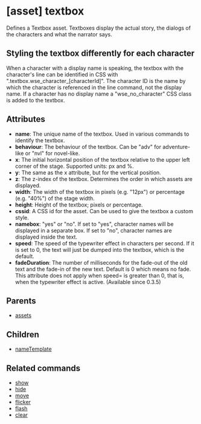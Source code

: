 
# [asset] textbox

Defines a Textbox asset. Textboxes display the actual story, the dialogs of the characters
and what the narrator says.


## Styling the textbox differently for each character

When a character with a display name is speaking, the textbox with the character's line can be
identified in CSS with ".textbox.wse_character_[characterId]". The character ID is the name by
which the character is referenced in the line command, not the display name. If a character has
no display name a "wse_no_character" CSS class is added to the textbox.


## Attributes

 * **name**: The unique name of the textbox. Used in various commands to identify the textbox.
 * **behaviour**: The behaviour of the textbox. Can be "adv" for adventure-like or "nvl" for novel-like.
 * **x**: The initial horizontal position of the textbox relative to the upper left corner of the stage. Supported units: px and %.
 * **y**: The same as the x attribute, but for the vertical position.
 * **z**: The z-index of the textbox. Determines the order in which assets are displayed.
 * **width**: The width of the textbox in pixels (e.g. "12px") or percentage (e.g. "40%") of the stage width.
 * **height**: Height of the textbox; pixels or percentage.
 * **cssid**: A CSS id for the asset. Can be used to give the textbox a custom style.
 * **namebox**: "yes" or "no". If set to "yes", character names will be displayed in a separate box. If set to "no", character names are displayed inside the text.
 * **speed**: The speed of the typewriter effect in characters per second. If it is set to 0, the text will just be dumped into the textbox, which is the default.
 * **fadeDuration**: The number of milliseconds for the fade-out of the old text and the fade-in of the new text. Default is 0 which means no fade. This attribute does not apply when speed= is greater than 0, that is, when the typewriter effect is active. (Available since 0.3.5)


## Parents

 * [assets](assets.md)


## Children

 * [nameTemplate](nameTemplate.md)


## Related commands

 * [show](show.md)
 * [hide](hide.md)
 * [move](move.md)
 * [flicker](flicker.md)
 * [flash](flash.md)
 * [clear](clear.md)
